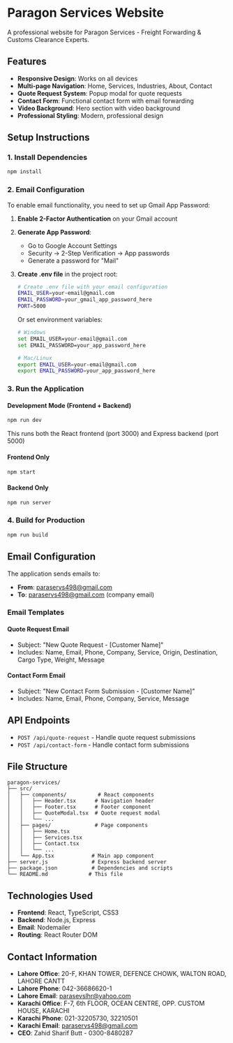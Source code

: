 # Paragon Services Website

A professional website for Paragon Services - Freight Forwarding & Customs Clearance Experts.

## Features

- **Responsive Design**: Works on all devices
- **Multi-page Navigation**: Home, Services, Industries, About, Contact
- **Quote Request System**: Popup modal for quote requests
- **Contact Form**: Functional contact form with email forwarding
- **Video Background**: Hero section with video background
- **Professional Styling**: Modern, professional design

## Setup Instructions

### 1. Install Dependencies
```bash
npm install
```

### 2. Email Configuration

To enable email functionality, you need to set up Gmail App Password:

1. **Enable 2-Factor Authentication** on your Gmail account
2. **Generate App Password**:
   - Go to Google Account Settings
   - Security → 2-Step Verification → App passwords
   - Generate a password for "Mail"
3. **Create .env file** in the project root:
   ```bash
   # Create .env file with your email configuration
   EMAIL_USER=your-email@gmail.com
   EMAIL_PASSWORD=your_gmail_app_password_here
   PORT=5000
   ```
   
   Or set environment variables:
   ```bash
   # Windows
   set EMAIL_USER=your-email@gmail.com
   set EMAIL_PASSWORD=your_app_password_here
   
   # Mac/Linux
   export EMAIL_USER=your-email@gmail.com
   export EMAIL_PASSWORD=your_app_password_here
   ```

### 3. Run the Application

#### Development Mode (Frontend + Backend)
```bash
npm run dev
```
This runs both the React frontend (port 3000) and Express backend (port 5000)

#### Frontend Only
```bash
npm start
```

#### Backend Only
```bash
npm run server
```

### 4. Build for Production
```bash
npm run build
```

## Email Configuration

The application sends emails to:
- **From**: paraservs498@gmail.com
- **To**: paraservs498@gmail.com (company email)

### Email Templates

#### Quote Request Email
- Subject: "New Quote Request - [Customer Name]"
- Includes: Name, Email, Phone, Company, Service, Origin, Destination, Cargo Type, Weight, Message

#### Contact Form Email
- Subject: "New Contact Form Submission - [Customer Name]"
- Includes: Name, Email, Phone, Company, Service, Message

## API Endpoints

- `POST /api/quote-request` - Handle quote request submissions
- `POST /api/contact-form` - Handle contact form submissions

## File Structure

```
paragon-services/
├── src/
│   ├── components/          # React components
│   │   ├── Header.tsx      # Navigation header
│   │   ├── Footer.tsx      # Footer component
│   │   ├── QuoteModal.tsx  # Quote request modal
│   │   └── ...
│   ├── pages/              # Page components
│   │   ├── Home.tsx
│   │   ├── Services.tsx
│   │   ├── Contact.tsx
│   │   └── ...
│   └── App.tsx            # Main app component
├── server.js              # Express backend server
├── package.json           # Dependencies and scripts
└── README.md             # This file
```

## Technologies Used

- **Frontend**: React, TypeScript, CSS3
- **Backend**: Node.js, Express
- **Email**: Nodemailer
- **Routing**: React Router DOM

## Contact Information

- **Lahore Office**: 20-F, KHAN TOWER, DEFENCE CHOWK, WALTON ROAD, LAHORE CANTT
- **Lahore Phone**: 042-36686620-1
- **Lahore Email**: parasevslhr@yahoo.com
- **Karachi Office**: F-7, 6th FLOOR, OCEAN CENTRE, OPP. CUSTOM HOUSE, KARACHI
- **Karachi Phone**: 021-32205730, 32210501
- **Karachi Email**: paraservs498@gmail.com
- **CEO**: Zahid Sharif Butt - 0300-8480287
